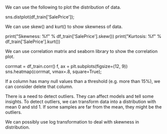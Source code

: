 
We can use the following to plot the distribution of data.

sns.distplot(df_train['SalePrice']);

We can use skew() and kurt() to show skewness of data.

print("Skewness: %f" % df_train['SalePrice'].skew())
print("Kurtosis: %f" % df_train['SalePrice'].kurt())

We can use correlation matrix and seaborn library to show the correlation plot.

corrmat = df_train.corr()
f, ax = plt.subplots(figsize=(12, 9))
sns.heatmap(corrmat, vmax=.8, square=True);

If a column has many null values than a threshold (e.g. more than 15%), we can consider delete that column.

There is a need to detect outliers. They can affect models and tell some insights. To detect outliers, we can transform data into a distribution with mean 0 and std 1. If some samples are far from the mean, they might be the outliers.

We can possibly use log transformation to deal with skewness in distribution.